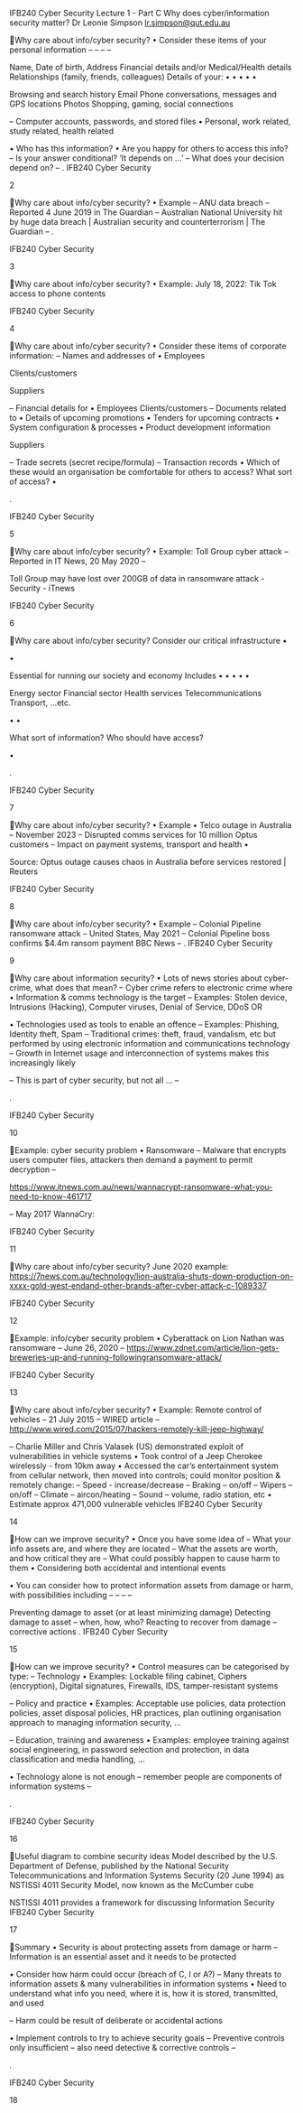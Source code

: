 IFB240 Cyber Security
Lecture 1 - Part C
Why does cyber/information security matter?
Dr Leonie Simpson
lr.simpson@qut.edu.au

Why care about info/cyber security?
• Consider these items of your personal information
–
–
–
–

Name, Date of birth, Address
Financial details and/or Medical/Health details
Relationships (family, friends, colleagues)
Details of your:
•
•
•
•
•

Browsing and search history
Email
Phone conversations, messages and GPS locations
Photos
Shopping, gaming, social connections

– Computer accounts, passwords, and stored files
• Personal, work related, study related, health related

• Who has this information?
• Are you happy for others to access this info?
– Is your answer conditional? ‘It depends on …’
– What does your decision depend on?
– .
IFB240 Cyber Security

2

Why care about info/cyber security?
• Example
– ANU data
breach
– Reported 4
June 2019 in
The Guardian
– Australian National
University hit by huge
data breach | Australian
security and counterterrorism | The Guardian
– .

IFB240 Cyber Security

3

Why care about info/cyber security?
• Example: July 18, 2022: Tik Tok access to
phone contents

IFB240 Cyber Security

4

Why care about info/cyber security?
• Consider these items of corporate information:
– Names and addresses of
• Employees

Clients/customers

Suppliers

– Financial details for
• Employees Clients/customers
– Documents related to
• Details of upcoming promotions
• Tenders for upcoming contracts
• System configuration & processes
• Product development information

Suppliers

– Trade secrets (secret recipe/formula)
– Transaction records
• Which of these would an organisation be comfortable for
others to access? What sort of access?
•

.

IFB240 Cyber Security

5

Why care about info/cyber security?
• Example: Toll Group cyber attack
– Reported in IT News, 20 May 2020
–

Toll Group may have lost over 200GB of data in ransomware attack - Security - iTnews

IFB240 Cyber Security

6

Why care about info/cyber security?
Consider our critical
infrastructure
•

•

Essential for running our
society and economy
Includes
•
•
•
•
•

Energy sector
Financial sector
Health services
Telecommunications
Transport, …etc.

•
•

What sort of information?
Who should have access?

•

.

IFB240 Cyber Security

7

Why care about info/cyber security?
• Example
• Telco outage in
Australia
– November 2023
– Disrupted comms
services for 10 million
Optus customers
– Impact on payment
systems, transport
and health
•

Source: Optus outage causes
chaos in Australia before
services restored | Reuters

IFB240 Cyber Security

8

Why care about info/cyber security?
• Example
– Colonial
Pipeline
ransomware
attack
– United States,
May 2021
– Colonial Pipeline
boss confirms $4.4m
ransom payment BBC News
– .
IFB240 Cyber Security

9

Why care about information security?
• Lots of news stories about cyber-crime, what
does that mean?
– Cyber crime refers to electronic crime where
• Information & comms technology is the target
– Examples: Stolen device, Intrusions (Hacking), Computer
viruses, Denial of Service, DDoS
OR

• Technologies used as tools to enable an offence
– Examples: Phishing, Identity theft, Spam
– Traditional crimes: theft, fraud, vandalism, etc but
performed by using electronic information and
communications technology
– Growth in Internet usage and interconnection of systems makes
this increasingly likely

– This is part of cyber security, but not all …
–

.

IFB240 Cyber Security

10

Example: cyber security problem
• Ransomware
– Malware that encrypts users computer files, attackers then
demand a payment to permit decryption
–

https://www.itnews.com.au/news/wannacrypt-ransomware-what-you-need-to-know-461717

– May 2017 WannaCry:

IFB240 Cyber Security

11

Why care about info/cyber security?
June 2020 example: https://7news.com.au/technology/lion-australia-shuts-down-production-on-xxxx-gold-west-endand-other-brands-after-cyber-attack-c-1089337

IFB240 Cyber Security

12

Example: info/cyber security problem
• Cyberattack on Lion Nathan was ransomware
– June 26, 2020
– https://www.zdnet.com/article/lion-gets-breweries-up-and-running-followingransomware-attack/

IFB240 Cyber Security

13

Why care about info/cyber security?
• Example: Remote control of vehicles
– 21 July 2015 – WIRED article
– http://www.wired.com/2015/07/hackers-remotely-kill-jeep-highway/

– Charlie Miller and Chris Valasek (US) demonstrated exploit of
vulnerabilities in vehicle systems
• Took control of a Jeep Cherokee wirelessly - from 10km away
• Accessed the car’s entertainment system from cellular network,
then moved into controls; could monitor position & remotely change:
– Speed - increase/decrease
– Braking – on/off
– Wipers – on/off
– Climate – aircon/heating
– Sound – volume, radio station, etc
• Estimate approx 471,000 vulnerable vehicles
IFB240 Cyber Security

14

How can we improve security?
• Once you have some idea of
– What your info assets are, and where they are located
– What the assets are worth, and how critical they are
– What could possibly happen to cause harm to them
• Considering both accidental and intentional events

• You can consider how to protect information assets
from damage or harm, with possibilities including
–
–
–
–

Preventing damage to asset (or at least minimizing damage)
Detecting damage to asset – when, how, who?
Reacting to recover from damage – corrective actions
.
IFB240 Cyber Security

15

How can we improve security?
• Control measures can be categorised by type:
– Technology
• Examples: Lockable filing cabinet, Ciphers (encryption), Digital
signatures, Firewalls, IDS, tamper-resistant systems

– Policy and practice
• Examples: Acceptable use policies, data protection policies,
asset disposal policies, HR practices, plan outlining organisation
approach to managing information security, …

– Education, training and awareness
• Examples: employee training against social engineering, in
password selection and protection, in data classification and
media handling, …

• Technology alone is not enough
– remember people are components of information systems
–

.

IFB240 Cyber Security

16

Useful diagram to combine security ideas
Model described by the U.S. Department of Defense, published by the National
Security Telecommunications and Information Systems Security (20 June
1994) as NSTISSI 4011 Security Model, now known as the McCumber cube

NSTISSI 4011 provides a framework
for discussing Information Security
IFB240 Cyber Security

17

Summary
• Security is about protecting assets from damage or harm
– Information is an essential asset and it needs to be protected

• Consider how harm could occur (breach of C, I or A?)
– Many threats to information assets & many vulnerabilities in
information systems
• Need to understand what info you need, where it is, how it is stored,
transmitted, and used

– Harm could be result of deliberate or accidental actions

• Implement controls to try to achieve security goals
– Preventive controls only insufficient – also need detective &
corrective controls
–

.

IFB240 Cyber Security

18

